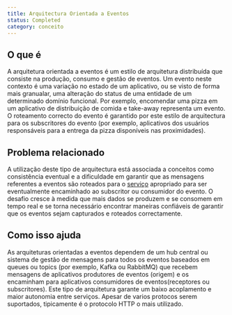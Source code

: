 ```yaml
---
title: Arquitectura Orientada a Eventos
status: Completed
category: conceito
---
```


## O que é

A arquitetura orientada a eventos é um estilo de arquitetura distribuída que consiste na produção, consumo e gestão de eventos. Um evento neste contexto é uma variação no estado de um aplicativo, ou se visto de forma mais granualar, uma alteração do status de uma entidade de um determinado domínio funcional. Por exemplo, encomendar uma pizza em um aplicativo de distribuição de comida e take-away representa um evento. O roteamento correcto do evento é garantido por este estilo de arquitectura para os subscritores do evento (por exemplo, aplicativos dos usuários responsáveis para a entrega da pizza disponíveis nas proximidades).

## Problema relacionado

A utilização deste tipo de arquitectura está associada a conceitos como consistência eventual e a dificuldade em garantir que as mensagens referentes a eventos são roteados para o [serviço](/pt-br/service/) apropriado para ser eventualmente encaminhado ao subscritor ou consumidor do evento. O desafio cresce à medida que mais dados se produzem e se consomem em tempo real e se torna necessário encontrar maneiras confiáveis de garantir que os eventos sejam capturados e roteados correctamente.

## Como isso ajuda

As arquiteturas orientadas a eventos dependem de um hub central ou sistema de gestão de mensagens para todos os eventos baseados em queues ou topics (por exemplo, Kafka ou RabbitMQ) que recebem mensagens de aplicativos produtores de eventos (origem) e os encaminham para aplicativos consumidores de eventos(receptores ou subscritores). Este tipo de arquitetura garante um baixo acoplamento e maior autonomia entre  serviços. Apesar de varios protocos serem suportados, tipicamente é o protocolo HTTP o mais utilizado.
